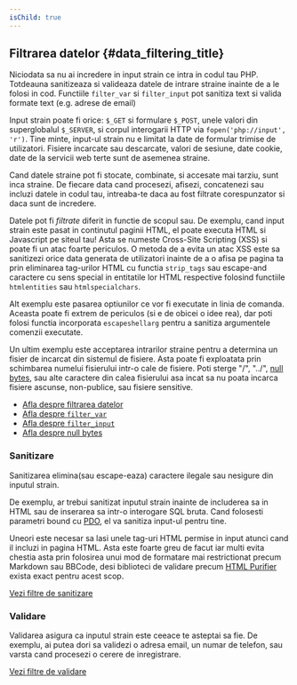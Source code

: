 ```yaml
---
isChild: true
---
```


## Filtrarea datelor {#data_filtering_title}

Niciodata sa nu ai incredere in input strain ce intra in codul tau PHP. Totdeauna sanitizeaza si
valideaza datele de intrare straine inainte de a le folosi in cod. Functiile `filter_var` si
`filter_input` pot sanitiza text si valida formate text (e.g. adrese de email)

Input strain poate fi orice: `$_GET` si formulare `$_POST`, unele valori din superglobalul
`$_SERVER`, si corpul interogarii HTTP via `fopen('php://input', 'r')`. Tine minte,
input-ul strain nu e limitat la date de formular trimise de utilizatori. Fisiere incarcate sau
descarcate, valori de sesiune, date cookie, date de la servicii web terte sunt de asemenea
straine.

Cand datele straine pot fi stocate, combinate, si accesate mai tarziu, sunt inca straine.
De fiecare data cand procesezi, afisezi, concatenezi sau incluzi datele in codul tau,
intreaba-te daca au fost filtrate corespunzator si daca sunt de incredere.

Datele pot fi _filtrate_ diferit in functie de scopul sau. De exemplu, cand input strain
este pasat in continutul paginii HTML, el poate executa HTML si Javascript pe siteul tau!
Asta se numeste Cross-Site Scripting (XSS) si poate fi un atac foarte periculos. O metoda
de a evita un atac XSS este sa sanitizezi orice data generata de utilizatori inainte de
a o afisa pe pagina ta prin eliminarea tag-urilor HTML cu functia `strip_tags` sau
escape-and caractere cu sens special in entitatile lor HTML respective folosind
functiile `htmlentities` sau `htmlspecialchars`.

Alt exemplu este pasarea optiunilor ce vor fi executate in linia de comanda. Aceasta poate
fi extrem de periculos (si e de obicei o idee rea), dar poti folosi functia incorporata
`escapeshellarg` pentru a sanitiza argumentele comenzii executate.

Un ultim exemplu este acceptarea intrarilor straine pentru a determina un fisier
de incarcat din sistemul de fisiere. Asta poate fi exploatata prin schimbarea
numelui fisierului intr-o cale de fisiere. Poti sterge "/", "../", [null bytes][6],
sau alte caractere din calea fisierului asa incat sa nu poata incarca fisiere ascunse,
non-publice, sau fisiere sensitive.

* [Afla despre filtrarea datelor][1]
* [Afla despre `filter_var`][4]
* [Afla despre `filter_input`][5]
* [Afla despre null bytes][6]

### Sanitizare

Sanitizarea elimina(sau escape-eaza) caractere ilegale sau nesigure din inputul strain.

De exemplu, ar trebui sanitizat inputul strain inainte de includerea sa in HTML sau de
inserarea sa intr-o interogare SQL bruta. Cand folosesti parametri bound cu [PDO](#databases),
el va sanitiza input-ul pentru tine.

Uneori este necesar sa lasi unele tag-uri HTML permise in input atunci cand il incluzi
in pagina HTML. Asta este foarte greu de facut iar multi evita chestia asta prin
folosirea unui mod de formatare mai restrictionat precum Markdown sau BBCode, desi
biblioteci de validare precum [HTML Purifier][html-purifier] exista exact pentru
acest scop.

[Vezi filtre de sanitizare][2]

### Validare

Validarea asigura ca inputul strain este ceeace te asteptai sa fie. De exemplu, ai putea dori
sa validezi o adresa email, un numar de telefon, sau varsta cand procesezi o
cerere de inregistrare.

[Vezi filtre de validare][3]

[1]: http://www.php.net/manual/ro/book.filter.php
[2]: http://www.php.net/manual/ro/filter.filters.sanitize.php
[3]: http://www.php.net/manual/ro/filter.filters.validate.php
[4]: http://php.net/manual/ro/function.filter-var.php
[5]: http://www.php.net/manual/ro/function.filter-input.php
[6]: http://php.net/manual/ro/security.filesystem.nullbytes.php
[html-purifier]: http://htmlpurifier.org/
